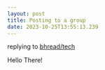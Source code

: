 ```yaml
---
layout: post
title: Posting to a group
date: 2023-10-25T13:55:13.239
---
```


replying to [bhread/tech](http://localhost:4000/shorts/2023-10-25-group-test.html)

Hello There!
